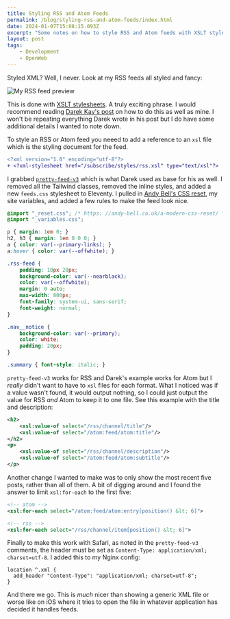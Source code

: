 ```yaml
---
title: Styling RSS and Atom Feeds
permalink: /blog/styling-rss-and-atom-feeds/index.html
date: 2024-01-07T15:08:15.093Z
excerpt: "Some notes on how to style RSS and Atom feeds with XSLT stylesheets"
layout: post
tags:
    - Development
    - OpenWeb
---
```


Styled XML? Well, I never. Look at my RSS feeds all styled and fancy:

![My RSS feed preview](https://rknightuk.s3.amazonaws.com/site/rss-feed-styled.png)

This is done with [XSLT stylesheets](https://developer.mozilla.org/en-US/docs/Web/XSLT/Element/stylesheet). A truly exciting phrase. I would recommend reading [Darek Kay's post](https://darekkay.com/blog/rss-styling/) on how to do this as well as mine. I won't be repeating everything Darek wrote in his post but I do have some additional details I wanted to note down.

To style an RSS or Atom feed you neeed to add a reference to an `xsl` file which is the styling document for the feed.

```diff
<?xml version="1.0" encoding="utf-8"?>
+ <?xml-stylesheet href="/subscribe/styles/rss.xsl" type="text/xsl"?>
```

I grabbed [`pretty-feed-v3`](https://github.com/genmon/aboutfeeds/blob/main/tools/pretty-feed-v3.xsl) which is what Darek used as base for his as well. I removed all the Tailwind classes, removed the inline styles, and added a new `feeds.css` stylesheet to Eleventy. I pulled in [Andy Bell's CSS reset](https://andy-bell.co.uk/a-modern-css-reset/), my site variables, and added a few rules to make the feed look nice.

```css
@import "_reset.css"; /* https: //andy-bell.co.uk/a-modern-css-reset/ */
@import "_variables.css";

p { margin: 1em 0; }
h2, h3 { margin: 1em 0 0 0; }
a { color: var(--primary-links); }
a:hover { color: var(--offwhite); }

.rss-feed {
    padding: 10px 20px;
    background-color: var(--nearblack);
    color: var(--offwhite);
    margin: 0 auto;
    max-width: 800px;
    font-family: system-ui, sans-serif;
    font-weight: normal;
}

.nav__notice {
    background-color: var(--primary);
    color: white;
    padding: 20px;
}

.summary { font-style: italic; }
```

`pretty-feed-v3` works for RSS and Darek's example works for Atom but I _really_ didn't want to have to `xsl` files for each format. What I noticed was if a value wasn't found, it would output nothing, so I could just output the value for RSS _and_ Atom to keep it to one file. See this example with the title and description:

```xml
<h2>
    <xsl:value-of select="/rss/channel/title"/>
    <xsl:value-of select="/atom:feed/atom:title"/>
</h2>
<p>
    <xsl:value-of select="/rss/channel/description"/>
    <xsl:value-of select="/atom:feed/atom:subtitle"/>
</p>
```

Another change I wanted to make was to only show the most recent five posts, rather than all of them. A bit of digging around and I found the answer to limit `xsl:for-each` to the first five:

```xml
<!-- atom -->
<xsl:for-each select="/atom:feed/atom:entry[position() &lt; 6]">

<!-- rss -->
<xsl:for-each select="/rss/channel/item[position() &lt; 6]">
```

Finally to make this work with Safari, as noted in the `pretty-feed-v3` comments, the header must be set as `Content-Type: application/xml; charset=utf-8`. I added this to my Nginx config:

```nginx
location ^.xml {
  add_header "Content-Type": "application/xml; charset=utf-8";
}
```

And there we go. This is _much_ nicer than showing a generic XML file or worse like on iOS where it tries to open the file in whatever application has decided it handles feeds.